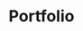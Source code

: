 ---
layout: page
format: page-fullwidth
show_meta: false
title: "Portfolio"
header:
   image_fullwidth  : "header_unsplash_2-970x.jpg"
permalink: "/portfolio/"
---